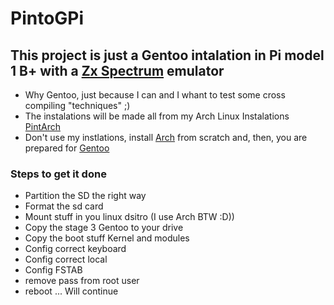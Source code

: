 # PintoGPi
## This project is just a Gentoo intalation in Pi model 1 B+ with a [Zx Spectrum](https://en.wikipedia.org/wiki/ZX_Spectrum) emulator
- Why Gentoo, just because I can and I whant to test some cross compiling "techniques" ;)
- The instalations will be made all from  my Arch Linux Instalations [PintArch](https://github.com/dpnpinto/PintArch)
- Don't use my instlations, install [Arch](https://archlinux.org) from scratch and, then, you are prepared for [Gentoo](https://www.gentoo.org)

### Steps to get it done

- Partition the SD the right way
- Format the sd card
- Mount stuff in you linux dsitro (I use Arch BTW :D))
- Copy the stage 3 Gentoo to your drive
- Copy the boot stuff Kernel and modules
- Config correct keyboard
- Config correct local
- Config FSTAB
- remove pass from root user
- reboot
... Will continue
  
